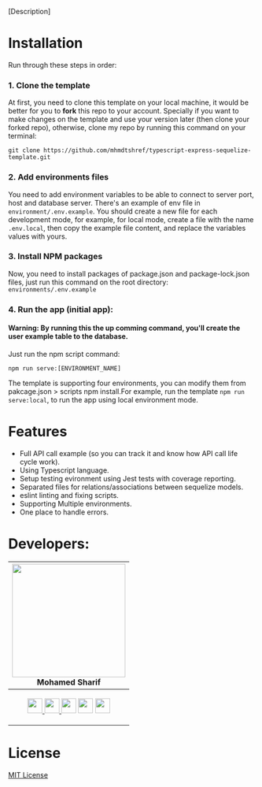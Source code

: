 [Description]

# Installation
Run through these steps in order:
### 1. Clone the template
At first, you need to clone this template on your local machine, it would be better for you to **fork** this repo to your account. Specially if you want to make changes on the template and use your version later (then clone your forked repo), otherwise, clone my repo by running this command on your terminal:
```
git clone https://github.com/mhmdtshref/typescript-express-sequelize-template.git
```
### 2. Add environments files
You need to add environment variables to be able to connect to server port, host and database server. There's an example of env file in `environment/.env.example`. You should create a new file for each development mode, for example, for local mode, create a file with the name `.env.local`, then copy the example file content, and replace the variables values with yours.
### 3. Install NPM packages
Now, you need to install packages of package.json and package-lock.json files, just run this command on the root directory: `environments/.env.example`
### 4. Run the app (initial app):
#### **Warning: By running this the up comming command, you'll create the user example table to the database.**
Just run the npm script command:
```
npm run serve:[ENVIRONMENT_NAME]
```
The template is supporting four environments, you can modify them from pakcage.json > scripts
npm install.For example, run the template `npm run serve:local`, to run the app using local environment mode.
# Features
- Full API call example (so you can track it and know how API call life cycle work).
- Using Typescript language.
- Setup testing evironment using Jest tests with coverage reporting.
- Separated files for relations/associations between sequelize models.
- eslint linting and fixing scripts.
- Supporting Multiple environments.
- One place to handle errors.

# Developers:
| <img src="https://avatars3.githubusercontent.com/u/19406147?s=460&u=80bc717b8a02a14b7db59f24bf578efdcb0bfa2e&v=4" width="230" /> <br/> Mohamed Sharif|
|---------------------------------------------------------------------------------------------------------------------|
| <p align="center"> <a href="https://github.com/mhmdtshref"> <img src="https://cdn.iconscout.com/icon/free/png-256/github-153-675523.png" width="30" /> </a> <a href="https://www.linkedin.com/in/mhmdtshref/"> <img src="https://freeiconshop.com/wp-content/uploads/edd/linkedin-flat.png" width="30" /> </a> <a href="https://www.instagram.com/mhmdtshref/"><img src="https://www.shareicon.net/data/256x256/2016/12/13/863380_media_512x512.png" width="30" /></a> <a href="https://www.facebook.com/mhmdtshref"><img src="https://cdn3.iconfinder.com/data/icons/social-icons-5/606/Facebook.png" width="30" /></a> <a href="https://www.snapchat.com/add/mhmdtshref"><img src="https://pbs.twimg.com/profile_images/1156097144664670208/aWnU5YMO_400x400.jpg" width="30" /></a> </p>                                                                                                            |

# License
<a href="https://github.com/mhmdtshref/typescript-express-sequelize-template/blob/master/LICENSE">MIT License</a>
